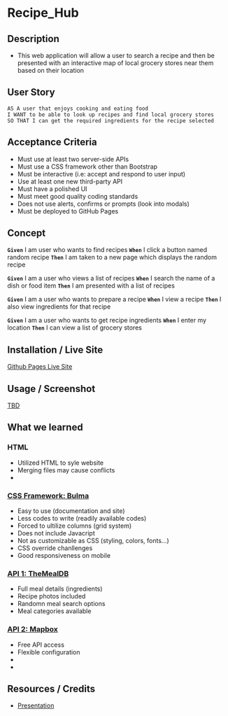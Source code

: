# Recipe_Hub

## Description
- This web application will allow a user to search a recipe and then be presented with an interactive map of local grocery stores near them based on their location


## User Story
```
AS A user that enjoys cooking and eating food
I WANT to be able to look up recipes and find local grocery stores
SO THAT I can get the required ingredients for the recipe selected
```

## Acceptance Criteria
* Must use at least two server-side APIs
* Must use a CSS framework other than Bootstrap
* Must be interactive (i.e: accept and respond to user input)
* Use at least one new third-party API
* Must have a polished UI
* Must meet good quality coding standards
* Does not use alerts, confirms or prompts (look into modals)
* Must be deployed to GitHub Pages


## Concept
**`Given`** I am user who wants to find recipes
**`When`**  I click a button named random recipe
**`Then`**  I am taken to a new page which displays the random recipe

**`Given`**  I am a user who views a list of recipes
**`When`** I search the name of a dish or food item
**`Then`**  I am presented with a list of recipes

**`Given`** I am a user who wants to prepare a recipe
**`When`** I view a recipe
**`Then`**  I also view ingredients for that recipe

**`Given`** I am a user who wants to get recipe ingredients
**`When`** I enter my location
**`Then`** I can view a list of grocery stores

## Installation / Live Site
[Github Pages Live Site]()

## Usage / Screenshot
[TBD](...)

## What we learned

### HTML
- Utilized HTML to syle website
- Merging files may cause conflicts
- 

### [CSS Framework: Bulma](https://bulma.io/)
- Easy to use (documentation and site)
- Less codes to write (readily available codes)
- Forced to ultilize columns (grid system)
- Does not include Javacript
- Not as customizable as CSS (styling, colors, fonts...)
- CSS override chanllenges
- Good responsiveness on mobile 

### [API 1: TheMealDB](https://www.themealdb.com/api.php)
- Full meal details (ingredients)
- Recipe photos included
- Randomn meal search options
- Meal categories available

### [API 2: Mapbox]((https://www.geoapify.com/))
- Free API access
- Flexible configuration
-
-

## Resources / Credits
* [Presentation](https://docs.google.com/presentation/d/1jQ-VpiBo03JUBuU0R8XDv61vs0MOMoEUB0hWLaX8zTY/edit?usp=sharing)
